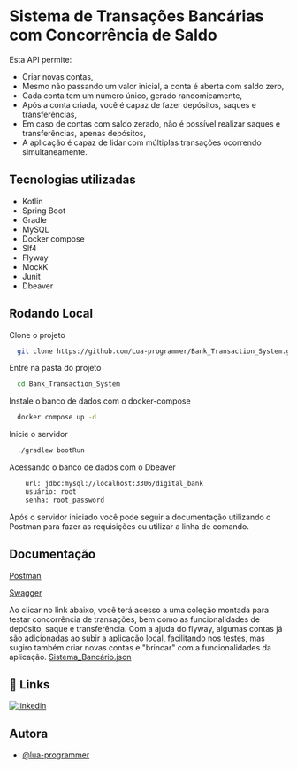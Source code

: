 
# Sistema de Transações Bancárias com Concorrência de Saldo

Esta API permite:

- Criar novas contas,
- Mesmo não passando um valor inicial, a conta é aberta com saldo zero,
- Cada conta tem um número único, gerado randomicamente,
- Após a conta criada, você é capaz de fazer depósitos, saques e transferências,
- Em caso de contas com saldo zerado, não é possível realizar saques e transferências, apenas depósitos,
- A aplicação é capaz de lidar com múltiplas transações ocorrendo simultaneamente.

## Tecnologias utilizadas
- Kotlin
- Spring Boot
- Gradle
- MySQL
- Docker compose
- Slf4
- Flyway
- MockK
- Junit
- Dbeaver

## Rodando Local

Clone o projeto

```bash
  git clone https://github.com/Lua-programmer/Bank_Transaction_System.git
```

Entre na pasta do projeto

```bash
  cd Bank_Transaction_System
```

Instale o banco de dados com o docker-compose

```bash
  docker compose up -d
```

Inicie o servidor

```bash
  ./gradlew bootRun
```
Acessando o banco de dados com o Dbeaver
```bash
    url: jdbc:mysql://localhost:3306/digital_bank
    usuário: root
    senha: root_password
```

Após o servidor iniciado você pode seguir a documentação utilizando o Postman para fazer as requisições ou utilizar a linha de comando.

## Documentação

[Postman](https://www.postman.com/red-robot-505129/sistema-bancrio/collection/91zn228/tabela-verdade)

[Swagger](localhost:8080/swagger-ui/index.html)

Ao clicar no link abaixo, você terá acesso a uma coleção montada para testar concorrência de transações, bem como as funcionalidades de depósito, saque e transferência.
Com a ajuda do flyway, algumas contas já são adicionadas ao subir a aplicação local, facilitando nos testes, mas sugiro também criar novas contas e "brincar" com a funcionalidades da aplicação.
[Sistema_Bancário.json](../../../Sistema_Banc%C3%A1rio.json)

## 🔗 Links
[![linkedin](https://img.shields.io/badge/linkedin-0A66C2?style=for-the-badge&logo=linkedin&logoColor=white)](https://www.linkedin.com/in/luanamelissaprogrammer/)

## Autora

- [@lua-programmer](https://github.com/Lua-programmer)


